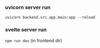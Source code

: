 ### uvicorn server run
`uvicorn backend.src.app.main:app --reload`

### svelte server run
`npm run dev`  (in frontend dir)
